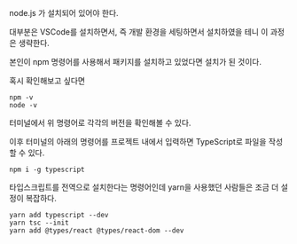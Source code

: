 node.js 가 설치되어 있어야 한다.


대부분은 VSCode를 설치하면서, 즉 개발 환경을 세팅하면서 설치하였을 테니 이 과정은 생략한다.


본인이 npm 명령어를 사용해서 패키지를 설치하고 있었다면 설치가 된 것이다.


혹시 확인해보고 싶다면


```
npm -v
node -v
```

터미널에서 위 명령어로 각각의 버전을 확인해볼 수 있다.


이후 터미널의 아래의 명령어를 프로젝트 내에서 입력하면 TypeScript로 파일을 작성할 수 있다.


```
npm i -g typescript
```

타입스크립트를 전역으로 설치한다는 명령어인데 yarn을 사용했던 사람들은 조금 더 설정이 복잡하다. 


```
yarn add typescript --dev
yarn tsc --init
yarn add @types/react @types/react-dom --dev
```